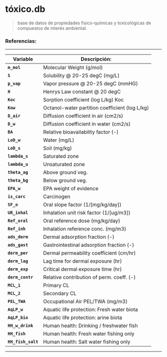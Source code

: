 # tóxico.db

> base de datos de propiedades fisico-químicas y toxicológicas de compuestos de interés ambiental.

### Referencias:

---
Variable           | Descripción:                                  |
--------------     | --------------------------------------------- |
**`` m_mol    ``** | Molecular Weight (g/mol)		   	   |
**`` S        ``** | Solubility @ 20-25 degC (mg/L)		   |
**`` p_vap    ``** | Vapor pressure @ 20-25 degC (mmHG)	           |
**`` H        ``** | Henrys Law constant @ 20 degC		   |
**`` Koc      ``** | Sorption coefficient (log L/kg) Koc	   |
**`` Kow      ``** | Octanol-water partition coefficient (log L/kg)|
**`` D_air    ``** | Diffusion coefficient in air (cm2/s)	   |
**`` D_w      ``** | Diffusion coefficient in water (cm2/s)        |
**`` BA       ``** | Relative bioavailability factor (-)           |
**`` LoD_w    ``** | Water (mg/L)			           |
**`` LoD_s    ``** | Soil (mg/kg)			           |
**``lambda_s  ``** | Saturated zone			           |
**``lambda_u  ``** | Unsaturated zone			           |
**``theta_ag  ``** | Above ground veg.			           |
**``theta_bg  ``** | Below ground veg.			           |
**``EPA_w     ``** | EPA weight of evidence		           |
**``is_carc   ``** | Carcinogen				           |
**``SF_o      ``** | Oral slope factor (1/[mg/kg/day])	           |
**``UR_inhal  ``** | Inhalation unit risk factor (1/[ug/m3])       |
**``Ref_oral  ``** | Oral reference dose (mg/kg/day)	           |
**``Ref_inh   ``** | Inhalation reference conc. (mg/m3)	           |
**``ads_derm  ``** | Dermal adsorption fraction (-)	           |
**``ads_gast  ``** | Gastrointestinal adsorption fraction (-)      |
**``derm_per  ``** | Dermal permeability coefficient (cm/hr)       |
**``derm_lag  ``** | Lag time for dermal exposure (hr)	           |
**``derm_exp  ``** | Critical dermal exposure time (hr)	           |
**``derm_contr``** | Relative contribution of perm. coeff. (-)     |
**``MCL_1     ``** | Primary CL				           |
**``MCL_2     ``** | Secondary CL				   |
**``PEL_TWA   ``** | Occupational Air PEL/TWA (mg/m3)	           |
**``AqLP_w    ``** | Aquatic life protection: Fresh water biota    |
**``AqLP_bio  ``** | Aquatic life protection: arine biota	   |
**``HH_w_drink``** | Human health: Drinking / freshwater fish	   |
**``HH_fish   ``** | Human health: Fresh water fishing only	   |
**``HH_fish_salt``** | Human health: Salt water fishing only       |
---

